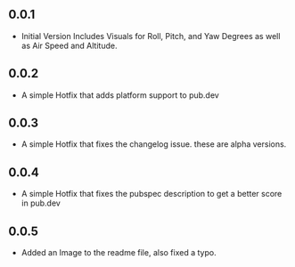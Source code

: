 ## 0.0.1

* Initial Version Includes Visuals for Roll, Pitch, and Yaw Degrees as well as Air Speed and Altitude.

## 0.0.2

* A simple Hotfix that adds platform support to pub.dev


## 0.0.3

* A simple Hotfix that fixes the changelog issue. these are alpha versions.

## 0.0.4

* A simple Hotfix that fixes the pubspec description to get a better score in pub.dev

## 0.0.5

* Added an Image to the readme file, also fixed a typo.

